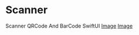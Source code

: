 # Scanner
Scanner QRCode And BarCode SwiftUI
[Image](https://drive.google.com/file/d/1c_htqpDPsQ11-3-F9s31PIMF6qM-7D93/view?usp=drive_link)
[Image](https://images.unsplash.com/photo-1501780392773-287d506245a5?auto=format&fit=crop&w=1950&q=80&ixid=dW5zcGxhc2guY29tOzs7Ozs%3D)
